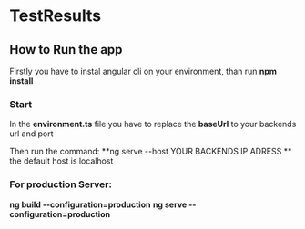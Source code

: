 # TestResults

## How to Run the app

Firstly you have to instal angular cli on your environment, than run **npm install**

### Start

In the **environment.ts** file you have to replace the **baseUrl** to your backends url and port

Then run the command: **ng serve --host YOUR BACKENDS IP ADRESS ** the default host is localhost

### For production Server:

**ng build --configuration=production**
**ng serve --configuration=production**

